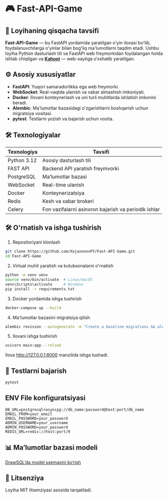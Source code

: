 # 🎮 Fast-API-Game

## 📌 Loyihaning qisqacha tavsifi

**Fast-API-Game** — bu FastAPI yordamida yaratilgan o'yin ilovasi bo'lib, foydalanuvchilarga o'yinlar bilan bog'liq
ma'lumotlarni taqdim etadi. Ushbu loyiha Python dasturlash tili va FastAPI web freymorkidan foydalangan holda ishlab
chiqilgan va [**Kahoot**](https://kahoot.com/) — web-saytiga o‘xshatib yaratilgan.

## ⚙️ Asosiy xususiyatlar

- **FastAPI**: Yuqori samaradorlikka ega web freymorki.
- **WebSocket**: Real-vaqtda ulanish va xabar almashish imkoniyati.
- **Docker**: Ilovani konteynerlash va uni turli muhitlarda ishlatish imkonini beradi.
- **Alembic**: Ma'lumotlar bazasidagi o'zgarishlarni boshqarish uchun migratsiya vositasi.
- **pytest**: Testlarni yozish va bajarish uchun vosita.


## 🛠 Texnologiyalar

| Texnologiya      | Tavsifi                                               |
|------------------|-------------------------------------------------------|
| Python 3.12      | Asosiy dasturlash tili                                |
| FAST API         | Backend API yaratish freymvorki                       |
| PostgreSQL       | Ma’lumotlar bazasi                                    |
| WebSocket        | Real-time ulanish                                     |
| Docker           | Konteynerizatsiya                                     |
| Redis            | Kesh va xabar brokeri                                 |
| Celery           | Fon vazifalarni asinxron bajarish va periodik ishlar  |


## 🛠️ O'rnatish va ishga tushirish

1. Repositoriyani klonlash

```bash
git clone https://github.com/XojaxonovPY/Fast-API-Game.git
cd Fast-API-Game
```

2. Virtual muhit yaratish va kutubxonalarni o'rnatish

```bash
python -m venv venv
source venv/bin/activate  # Linux/macOS
venv\Scripts\activate     # Windows
pip install -r requirements.txt
```

3. Docker yordamida ishga tushirish

```bash
docker-compose up --build
```

4. Ma'lumotlar bazasini migratsiya qilish

```bash
alembic revision --autogenerate -m "Create a baseline migrations && alembic upgrade head
```

5. Ilovani ishga tushirish

```bash
uvicorn main:app --reload
```

Ilova http://127.0.0.1:8000 manzilida ishga tushadi.

## 🧪 Testlarni bajarish

```bash
pytest
```

## ENV File konfiguratsiyasi
```env
DB_URL=postgresql+asyncpg://db_name:password@host:port/db_name
EMAIL_FROM=your_email
EMAIL_PASSWORD=your_password
ADMIN_USERNAME=your_username
ADMIN_PASSWORD=your_password
REDIS_URL=redis://host:port/0
```

## 📊 Ma’lumotlar bazasi modeli

[DrawSQL’da model sxemasini ko‘rish](https://drawsql.app/teams/gayrat-1/diagrams/leadrboard)

## 📄 Litsenziya

Loyiha MIT litsenziyasi asosida tarqatiladi.
